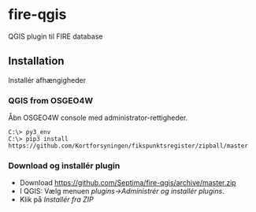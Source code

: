 # fire-qgis
QGIS plugin til FIRE database


## Installation
Installér afhængigheder

### QGIS from OSGEO4W
Åbn OSGEO4W console med administrator-rettigheder.

```
C:\> py3_env
C:\> pip3 install https://github.com/Kortforsyningen/fikspunktsregister/zipball/master
```

### Download og installér plugin
* Download https://github.com/Septima/fire-qgis/archive/master.zip
* I QGIS: Vælg menuen _plugins->Administrér og installér plugins_.
* Klik på _Installér fra ZIP_